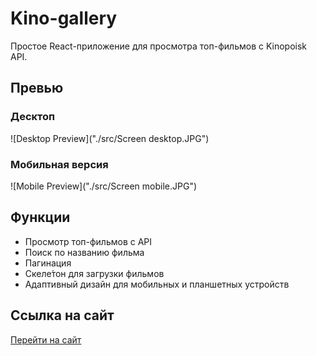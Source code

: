 # Kino-gallery

Простое React-приложение для просмотра топ-фильмов с Kinopoisk API.  

## Превью

### Десктоп
![Desktop Preview]("./src/Screen desktop.JPG")

### Мобильная версия
![Mobile Preview]("./src/Screen mobile.JPG")

## Функции

- Просмотр топ-фильмов с API  
- Поиск по названию фильма  
- Пагинация  
- Скеле́тон для загрузки фильмов  
- Адаптивный дизайн для мобильных и планшетных устройств  

## Ссылка на сайт
[Перейти на сайт]([https://your-netlify-link.netlify.app](https://relaxed-melba-eaa17a.netlify.app/))
